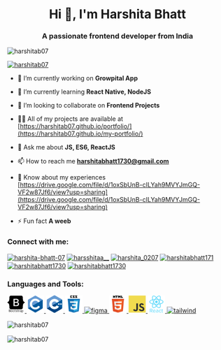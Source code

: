 <h1 align="center">Hi 👋, I'm Harshita Bhatt</h1>
<h3 align="center">A passionate frontend developer from India</h3>

<p align="left"> <img src="https://komarev.com/ghpvc/?username=harshitab07&label=Profile%20views&color=0e75b6&style=flat" alt="harshitab07" /> </p>

<p align="left"> <a href="https://github.com/ryo-ma/github-profile-trophy"><img src="https://github-profile-trophy.vercel.app/?username=harshitab07" alt="harshitab07" /></a> </p>

- 🔭 I’m currently working on **Growpital App**

- 🌱 I’m currently learning **React Native, NodeJS**

- 👯 I’m looking to collaborate on **Frontend Projects**

- 👨‍💻 All of my projects are available at [https://harshitab07.github.io/portfolio/](https://harshitab07.github.io/my-portfolio/)

- 💬 Ask me about **JS, ES6, ReactJS**

- 📫 How to reach me **harshitabhatt1730@gmail.com**

- 📄 Know about my experiences [https://drive.google.com/file/d/1oxSbUnB-cILYah9MVYJmGQ-VF2w87Jf6/view?usp=sharing](https://drive.google.com/file/d/1oxSbUnB-cILYah9MVYJmGQ-VF2w87Jf6/view?usp=sharing)

- ⚡ Fun fact **A weeb**

<h3 align="left">Connect with me:</h3>
<p align="left">
<a href="https://linkedin.com/in/harshita-bhatt-07" target="blank"><img align="center" src="https://raw.githubusercontent.com/rahuldkjain/github-profile-readme-generator/master/src/images/icons/Social/linked-in-alt.svg" alt="harshita-bhatt-07" height="30" width="40" /></a>
<a href="https://instagram.com/harsshitaa__" target="blank"><img align="center" src="https://raw.githubusercontent.com/rahuldkjain/github-profile-readme-generator/master/src/images/icons/Social/instagram.svg" alt="harsshitaa__" height="30" width="40" /></a>
<a href="https://www.codechef.com/users/harshita_0207" target="blank"><img align="center" src="https://cdn.jsdelivr.net/npm/simple-icons@3.1.0/icons/codechef.svg" alt="harshita_0207" height="30" width="40" /></a>
<a href="https://www.hackerrank.com/harshitabhatt171" target="blank"><img align="center" src="https://raw.githubusercontent.com/rahuldkjain/github-profile-readme-generator/master/src/images/icons/Social/hackerrank.svg" alt="harshitabhatt171" height="30" width="40" /></a>
<a href="https://www.leetcode.com/harshitabhatt1730" target="blank"><img align="center" src="https://raw.githubusercontent.com/rahuldkjain/github-profile-readme-generator/master/src/images/icons/Social/leet-code.svg" alt="harshitabhatt1730" height="30" width="40" /></a>
<a href="https://auth.geeksforgeeks.org/user/harshitabhatt1730" target="blank"><img align="center" src="https://raw.githubusercontent.com/rahuldkjain/github-profile-readme-generator/master/src/images/icons/Social/geeks-for-geeks.svg" alt="harshitabhatt1730" height="30" width="40" /></a>
</p>

<h3 align="left">Languages and Tools:</h3>
<p align="left"> <a href="https://getbootstrap.com" target="_blank" rel="noreferrer"> <img src="https://raw.githubusercontent.com/devicons/devicon/master/icons/bootstrap/bootstrap-plain-wordmark.svg" alt="bootstrap" width="40" height="40"/> </a> <a href="https://www.cprogramming.com/" target="_blank" rel="noreferrer"> <img src="https://raw.githubusercontent.com/devicons/devicon/master/icons/c/c-original.svg" alt="c" width="40" height="40"/> </a> <a href="https://www.w3schools.com/cpp/" target="_blank" rel="noreferrer"> <img src="https://raw.githubusercontent.com/devicons/devicon/master/icons/cplusplus/cplusplus-original.svg" alt="cplusplus" width="40" height="40"/> </a> <a href="https://www.w3schools.com/css/" target="_blank" rel="noreferrer"> <img src="https://raw.githubusercontent.com/devicons/devicon/master/icons/css3/css3-original-wordmark.svg" alt="css3" width="40" height="40"/> </a> <a href="https://www.figma.com/" target="_blank" rel="noreferrer"> <img src="https://www.vectorlogo.zone/logos/figma/figma-icon.svg" alt="figma" width="40" height="40"/> </a> <a href="https://www.w3.org/html/" target="_blank" rel="noreferrer"> <img src="https://raw.githubusercontent.com/devicons/devicon/master/icons/html5/html5-original-wordmark.svg" alt="html5" width="40" height="40"/> </a> <a href="https://developer.mozilla.org/en-US/docs/Web/JavaScript" target="_blank" rel="noreferrer"> <img src="https://raw.githubusercontent.com/devicons/devicon/master/icons/javascript/javascript-original.svg" alt="javascript" width="40" height="40"/> </a> <a href="https://reactjs.org/" target="_blank" rel="noreferrer"> <img src="https://raw.githubusercontent.com/devicons/devicon/master/icons/react/react-original-wordmark.svg" alt="react" width="40" height="40"/> </a> <a href="https://tailwindcss.com/" target="_blank" rel="noreferrer"> <img src="https://www.vectorlogo.zone/logos/tailwindcss/tailwindcss-icon.svg" alt="tailwind" width="40" height="40"/> </a> </p>

<p><img align="center" src="https://github-readme-stats.vercel.app/api/top-langs?username=harshitab07&show_icons=true&locale=en&layout=compact" alt="harshitab07" /></p>

<p><img align="center" src="https://github-readme-streak-stats.herokuapp.com/?user=harshitab07&" alt="harshitab07" /></p>
